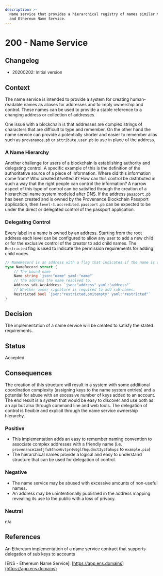 ```yaml
---
description: >-
  Name service that provides a hierarchical registry of names similar to the DNS
  and Ethereum Name Service.
---
```


# 200 - Name Service

## Changelog

* 20200202: Initial version

## Context

The name service is intended to provide a system for creating human-readable names as aliases for addresses and to imply ownership and control. These names can be used to provide a stable reference to a changing address or collection of addresses.

One issue with a blockchain is that addresses are complex strings of characters that are difficult to type and remember. On the other hand the name service can provide a potentially shorter and easier to remember alias such as `provenance.pb` or `attribute.user.pb` to use in place of the address.

### A Name Hierarchy

Another challenge for users of a blockchain is establishing authority and delegating control. A specific example of this is the definition of the authoritative source of a piece of information. Where did this information come from? Who created it/vetted it? How can this control be distributed in such a way that the right people can control the information? A narrow aspect of this type of control can be satisfied through the creation of a hierarchical name system modeled after DNS. If the address `passport.pb` has been created and is owned by the Provenance Blockchain Passport application, then `level-3.accredited.passport.pb` can be expected to be under the direct or delegated control of the passport application.

### Delegating Control

Every label in a name is owned by an address. Starting from the root address each level can be configured to allow any user to add a new child or for the exclusive control of the creator to add child names. The `Restricted` flag is used to indicate the permission requirements for adding child nodes.

```go
// NameRecord is an address with a flag that indicates if the name is restricted
type NameRecord struct {
    // The bound name
    Name string `json:"name" yaml:"name"`
    // The address the name resolved to.
    Address sdk.AccAddress `json:"address" yaml:"address"`
    // Whether owner signature is required to add sub-names.
    Restricted bool `json:"restricted,omitempty" yaml:"restricted"`
}
```

## Decision

The implementation of a name service will be created to satisfy the stated requirements.

## Status

Accepted

## Consequences

The creation of this structure will result in a system with some additional coordination complexity \(assigning keys to the name system entries\) and a potential for abuse with an excessive number of keys added to an account. The end result is a system that would be easy to discover and use both as an api but also through command line and web tools. The delegation of control is flexible and explicit through the name service ownership hierarchy.

### Positive

* This implementation adds an easy to remember naming convention to associate complex addresses with a friendly name \(i.e. `provenance1zmfjfu84hxv6vtpr4v0glf6qudmct3y3fahwpz` to `example.pio`\)
* The hierarchical names provide a logical and easy to understand structure that can be used for delegation of control.

### Negative

* The name service may be abused with excessive amounts of non-useful names.
* An address may be unintentionally published in the address mapping revealing its use to the public with a loss of privacy.

### Neutral

n/a

## References

An Ethereum implementation of a name service contract that supports delegation of sub keys to accounts

\[ENS - Ethereum Name Service\]: [https://app.ens.domains](https://app.ens.domains)

